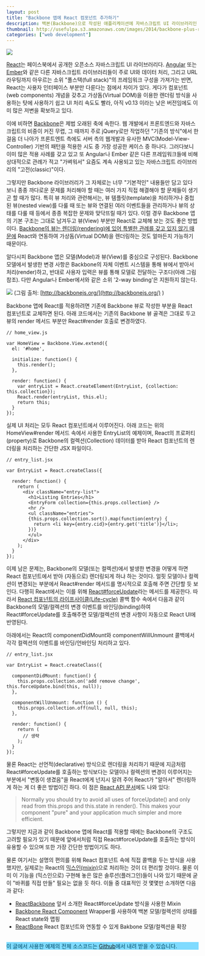 ```yaml
---
layout: post
title: "Backbone 앱에 React 컴포넌트 추가하기"
description: 백본(Backbone)으로 작성된 애플리케이션에 자바스크립트 UI 라이브러리인 리액트(React)를 추가하는 방법을 간단하게 정리해 보았습니다.
thumbnail: http://usefulpa.s3.amazonaws.com/images/2014/backbone-plus-react.png
categories: ["web development"]
---
```


![](http://usefulpa.s3.amazonaws.com/images/2014/backbone-plus-react.png)

[React](https://facebook.github.io/react/index.html)는 페이스북에서 공개한 오픈소스 자바스크립트 UI 라이브러리다. [Angular](https://angularjs.org/) 또는 [Ember](http://emberjs.com/)와 같은 다른 자바스크립트 라이브러리들이 주로 UI와 데이터 처리, 그리고 URL 라우팅까지 아우르는 소위 "풀스택(full stack)"의 프레임워크 구성을 가져가는 반면, React는 사용자 인터페이스 부분만 다룬다는 점에서 차이가 있다. 게다가 컴포넌트(web components) 개념을 갖추고 가상돔(Virtual DOM)을 이용한 렌더링 방식을 사용하는 탓에 사용하기 쉽고 UI 처리 속도도 빨라, 아직 v0.13 이라는 낮은 버전임에도 이미 많은 저변을 확보하고 있다.

이에 비하면 [Backbone](http://backbonejs.org/)은 제법 오래된 축에 속한다. 웹 개발에서 프론트엔드와 자바스크립트의 비중이 커진 무렵, 그 때까지 주로 jQuery로만 작업하던 "기존의 방식"에서 한걸음 더 나아가 프론트엔트 측에도 서버 측의 웹개발과 유사한 MVC(Model-View-Controller) 기반의 패턴을 적용한 시도 중 가장 성공한 케이스 중 하나다. 그러다보니 이미 많은 적용 사례를 갖고 있고 또 Angular나 Ember 같은 다른 프레임워크들에 비해 상대적으로 관례가 적고 "가벼워서" 요즘도 계속 사용되고 있는 자바스크립트 라이브러리의 "고전(classic)"이다.

그렇지만 Backbone 라이브러리가 그 자체로는 너무 "기본적인" 내용들만 담고 있다 보니 종종 까다로운 문제를 처리해야 할 때는 여러 가지 직접 해결해야 할 문제들이 생기곤 할 때가 많다. 특히 뷰 처리와 관련해서는, 뷰 템플릿(template)을 처리하거나 중첩된 뷰(nested view)를 다룰 때 또는 뷰와 연결된 여러 이벤트들을 관리하거나 뷰의 상태를 다룰 때 등에서 종종 복잡한 문제와 맞닥뜨릴 때가 있다. 이럴 경우 Backbone 앱의 기본 구조는 그대로 남겨두고 뷰(View) 부분만 React로 교체해 보는 것도 좋은 방법이다. [Backbone의 뷰는 렌더링(rendering)에 있어 특별한 관례를 갖고 있지 않기 때문에](http://backbonejs.org/#View-rendering) React와 연동하여 가상돔(Virtual DOM)을 렌더링하는 것도 얼마든지 가능하기 때문이다.

알다시피 Backbone 앱은 모델(Model)과 뷰(View)를 중심으로 구성된다. Backbone 모델에서 발생한 변경 사항은 Backbone의 자체 이벤트 시스템을 통해 뷰에서 받아서 처리(render)하고, 반대로 사용자 입력은 뷰를 통해 모델로 전달하는 구조다(아래 그림 참조). 다만 Angular나 Ember에서와 같은 소위 '2-way binding'은 지원하지 않는다.

![](http://usefulpa.s3.amazonaws.com/images/2014/backbone-model-view.png)
(그림 출처: [http://backbonejs.org/](http://backbonejs.org/) )

Backbone 앱에 React를 적용하려면 기존에 Backbone 뷰로 작성한 부분을 React 컴포넌트로 교체하면 된다. 아래 코드에서는 기존의 Backbone 뷰 골격은 그대로 두고 뷰의 render 메서드 부분만 React#render 호출로 변경하였다.

	// home_view.js
	
	var HomeView = Backbone.View.extend({
	  el: '#home',
	
	  initialize: function() {
	    this.render();
	  },
	  
	  render: function() {
	    var entryList = React.createElement(EntryList, {collection: this.collection});
	    React.render(entryList, this.el);
	    return this;
	  }
	});

실제 UI 처리는 모두 React 컴포넌트에서 이루어진다. 아래 코드는 위의 HomeView#render 메서드 속에서 사용한 EntryList의 예제이며, React의 프로퍼티(property)로 Backbone의 컬렉션(Collection) 데이터를 받아 React 컴포넌트의 렌더링을 처리하는 간단한 JSX 파일이다.

	// entry_list.jsx
	
	var EntryList = React.createClass({
	
	  render: function() {
	    return (
	      <div className="entry-list">
	        <h1>Listing Entries</h1>
	        <EntryForm collection={this.props.collection} />
	        <hr />
	        <ul className="entries">
	        {this.props.collection.sort().map(function(entry) {
	          return <li key={entry.cid}>{entry.get('title')}</li>;
	        })}
	        </ul>
	      </div>
	    );
	  }
	});

이제 남은 문제는, Backbone의 모델(또는 컬렉션)에서 발생한 변경을 어떻게 하면 React 컴포넌트에서 받아 (자동으로) 렌더링되게 하냐 하는 것이다. 얼핏 모델이나 컬렉션이 변경되는 부분에서 React#render 메서드를 명시적으로 호출해 주면 간단할 듯 보인다. 다행히 React에서는 이를 위해 [React#forceUpdate](https://facebook.github.io/react/docs/component-api.html#forceupdate)라는 메서드를 제공한다. 따라서 [React 컴포넌트의 라이프사이클(Life-cycle)](https://facebook.github.io/react/docs/component-specs.html) 콜백 함수 속에서 다음과 같이 Backbone의 모델/컬렉션의 변경 이벤트를 바인딩(binding)하여 React#forceUpdate를 호출해주면 모델/컬렉션의 변경 사항이 자동으로 React UI에 반영된다.

아래에서는 React의 componentDidMount와 componentWillUnmount 콜백에서 각각 컬렉션의 이벤트를 바인딩/언바인딩 처리하고 있다.

	// entry_list.jsx
	
	var EntryList = React.createClass({
	
	  componentDidMount: function() {
	    this.props.collection.on('add remove change', this.forceUpdate.bind(this, null));
	  },
	
	  componentWillUnmount: function () {
	    this.props.collection.off(null, null, this);
	  },
	  
	  render: function() {
	    return (
	      // 생략
	    );
	  }
	});


물론 React는 선언적(declarative) 방식으로 렌더링을 처리하기 때문에 지금처럼 React#forceUpdate를 호출하는 방식보다는 모델이나 컬렉션의 변경이 이루어지는 부분에서 "변동이 생겼음"을 React에게 넌지시 알려 주어 React가 "알아서" 렌더링하게 하는 게 더 좋은 방법이긴 하다. 이 점은 [React API 문서](https://facebook.github.io/react/docs/component-api.html#forceupdate)에도 나와 있다:

> Normally you should try to avoid all uses of forceUpdate() and only read from this.props and this.state in render(). This makes your component "pure" and your application much simpler and more efficient.

그렇지만 지금과 같이 Backbone 앱에 React를 적용할 때에는 Backbone의 구조도 고려할 필요가 있기 때문에 앞에서처럼 직접 React#forceUpdate를 호출하는 방식이 유용할 수 있으며 또한 가장 간단한 방법이기도 하다. 

물론 여기서는 설명의 편의를 위해 React 컴포넌트 속에 직접 콜백을 두는 방식을 사용했지만, 실제로는 React의 [믹스인(mixin)](https://facebook.github.io/react/docs/reusable-components.html#mixins)으로 처리하는 것이 더 편리할 것이다. 물론 이미 이 기능을 (믹스인으로) 구현해 놓은 많은 솔루션(플러그인)들이 나와 있기 때문에 굳이 "바퀴를 직접 만들" 필요는 없을 듯 하다. 이들 중 대표적인 것 몇몇만 소개하면 다음과 같다:

- [ReactBackbone](https://github.com/clayallsopp/react.backbone) 앞서 소개한 React#forceUpdate 방식을 사용한 Mixin
- [Backbone React Component](http://magalhas.github.io/backbone-react-component/) Wrapper를 사용하여 백본 모델/컬렉션의 상태를 React state와 맵핑
- [ReactBone](https://github.com/andrejewski/reactbone)  React 컴포넌트와 연동할 수 있게 Bakbone 모델/컬렉션을 확장

<br/>
<div class="panel panel-default">
  <div class="panel-body" style="background: #7FDBFF; color: hsla(197, 100%, 20%, 1.0);">
이 글에서 사용한 예제의 전체 소스코드는 <a href="https://github.com/usefulparadigm/backbone-reactjs">Github</a>에서 내려 받을 수 있습니다. 
  </div>
</div>
